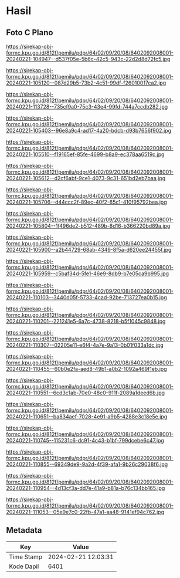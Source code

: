 # Hasil

## Foto C Plano

https://sirekap-obj-formc.kpu.go.id/812f/pemilu/pdpr/64/02/09/20/08/6402092008001-20240221-104947--d537f05e-5b6c-42c5-943c-22d2d8d72fc5.jpg

https://sirekap-obj-formc.kpu.go.id/812f/pemilu/pdpr/64/02/09/20/08/6402092008001-20240221-105120--087d29b5-73b2-4c51-99df-f26010017ca2.jpg

https://sirekap-obj-formc.kpu.go.id/812f/pemilu/pdpr/64/02/09/20/08/6402092008001-20240221-113728--735cf9a0-75c3-43e4-99fd-744a7ccdb282.jpg

https://sirekap-obj-formc.kpu.go.id/812f/pemilu/pdpr/64/02/09/20/08/6402092008001-20240221-105403--96e8a9c4-ad17-4a20-bdcb-d93b7656f902.jpg

https://sirekap-obj-formc.kpu.go.id/812f/pemilu/pdpr/64/02/09/20/08/6402092008001-20240221-105510--f19165ef-85fe-4699-b8a9-ec378aa6519c.jpg

https://sirekap-obj-formc.kpu.go.id/812f/pemilu/pdpr/64/02/09/20/08/6402092008001-20240221-105612--d2cf6abf-9ce1-4073-9c31-651bd2eb7baa.jpg

https://sirekap-obj-formc.kpu.go.id/812f/pemilu/pdpr/64/02/09/20/08/6402092008001-20240221-105706--d44ccc2f-89ec-40f2-85c1-410f95792bea.jpg

https://sirekap-obj-formc.kpu.go.id/812f/pemilu/pdpr/64/02/09/20/08/6402092008001-20240221-105804--1f496de2-b512-489b-8d16-b366220bd89a.jpg

https://sirekap-obj-formc.kpu.go.id/812f/pemilu/pdpr/64/02/09/20/08/6402092008001-20240221-105900--a2b44729-68ab-4349-8f5a-d620ee24455f.jpg

https://sirekap-obj-formc.kpu.go.id/812f/pemilu/pdpr/64/02/09/20/08/6402092008001-20240221-105959--c5baf34d-5fe1-46e9-8db9-b7e05ca9b995.jpg

https://sirekap-obj-formc.kpu.go.id/812f/pemilu/pdpr/64/02/09/20/08/6402092008001-20240221-110103--3440d05f-5733-4cad-92be-713727ea0b15.jpg

https://sirekap-obj-formc.kpu.go.id/812f/pemilu/pdpr/64/02/09/20/08/6402092008001-20240221-110201--221241e5-6a7c-4738-8218-b5f1045c9848.jpg

https://sirekap-obj-formc.kpu.go.id/812f/pemilu/pdpr/64/02/09/20/08/6402092008001-20240221-110307--02205e11-e6f4-4a7e-9a13-0b01f033a1dc.jpg

https://sirekap-obj-formc.kpu.go.id/812f/pemilu/pdpr/64/02/09/20/08/6402092008001-20240221-110455--60b0e2fa-aed8-49b1-a0b2-1092a469f1eb.jpg

https://sirekap-obj-formc.kpu.go.id/812f/pemilu/pdpr/64/02/09/20/08/6402092008001-20240221-110551--6cd3c1ab-70e0-48c0-911f-2089a1deed6b.jpg

https://sirekap-obj-formc.kpu.go.id/812f/pemilu/pdpr/64/02/09/20/08/6402092008001-20240221-110651--ba834aef-7028-4e91-a9b5-4288e3c18e5e.jpg

https://sirekap-obj-formc.kpu.go.id/812f/pemilu/pdpr/64/02/09/20/08/6402092008001-20240221-110745--115231c6-dc91-4c43-b1bf-799dcebe6c47.jpg

https://sirekap-obj-formc.kpu.go.id/812f/pemilu/pdpr/64/02/09/20/08/6402092008001-20240221-110855--69349de9-9a2d-4f39-afa1-9b26c29038f6.jpg

https://sirekap-obj-formc.kpu.go.id/812f/pemilu/pdpr/64/02/09/20/08/6402092008001-20240221-110954--4d13cf3a-dd7e-41a9-b81a-b76c134bb165.jpg

https://sirekap-obj-formc.kpu.go.id/812f/pemilu/pdpr/64/02/09/20/08/6402092008001-20240221-111053--05e9e7c0-22fb-47a1-aa48-9141ef94c762.jpg


## Metadata

| Key        | Value               |
| ---------- | ------------------- |
| Time Stamp | 2024-02-21 12:03:31 |
| Kode Dapil | 6401                |



